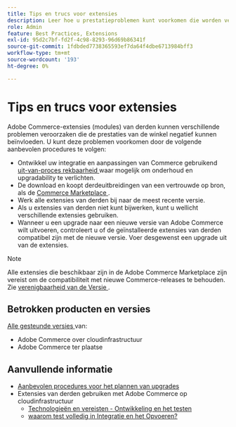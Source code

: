 ```yaml
---
title: Tips en trucs voor extensies
description: Leer hoe u prestatieproblemen kunt voorkomen die worden veroorzaakt door Adobe Commerce-extensies van derden.
role: Admin
feature: Best Practices, Extensions
exl-id: 95d2c7bf-fd2f-4c98-8293-96d69b86341f
source-git-commit: 1fdbded7738365593ef7da64f4dbe6713984bff3
workflow-type: tm+mt
source-wordcount: '193'
ht-degree: 0%

---
```


# Tips en trucs voor extensies

Adobe Commerce-extensies (modules) van derden kunnen verschillende problemen veroorzaken die de prestaties van de winkel negatief kunnen beïnvloeden. U kunt deze problemen voorkomen door de volgende aanbevolen procedures te volgen:

- Ontwikkel uw integratie en aanpassingen van Commerce gebruikend [ uit-van-proces rekbaarheid ](https://developer.adobe.com/commerce/extensibility/) waar mogelijk om onderhoud en upgradability te verlichten.
- De download en koopt derdeuitbreidingen van een vertrouwde op bron, als de [ Commerce Marketplace ](https://marketplace.magento.com/extensions.html).
- Werk alle extensies van derden bij naar de meest recente versie.
- Als u extensies van derden niet kunt bijwerken, kunt u wellicht verschillende extensies gebruiken.
- Wanneer u een upgrade naar een nieuwe versie van Adobe Commerce wilt uitvoeren, controleert u of de geïnstalleerde extensies van derden compatibel zijn met de nieuwe versie. Voer desgewenst een upgrade uit van de extensies.

>[!NOTE]
>
> Alle extensies die beschikbaar zijn in de Adobe Commerce Marketplace zijn vereist om de compatibiliteit met nieuwe Commerce-releases te behouden. Zie [ verenigbaarheid van de Versie ](https://developer.adobe.com/commerce/marketplace/guides/sellers/compatibility/releases/).

## Betrokken producten en versies

[ Alle gesteunde versies ](../../../release/versions.md) van:

- Adobe Commerce over cloudinfrastructuur
- Adobe Commerce ter plaatse

## Aanvullende informatie

- [Aanbevolen procedures voor het plannen van upgrades](../../../upgrade/prepare/best-practices.md)
- Extensies van derden gebruiken met Adobe Commerce op cloudinfrastructuur
   - [ Technologieën en vereisten - Ontwikkeling en het testen ](https://experienceleague.adobe.com/en/docs/commerce-cloud-service/user-guide/develop/overview#cloud-req-devtest)
   - [ waarom test volledig in Integratie en het Opvoeren?](https://experienceleague.adobe.com/en/docs/commerce-cloud-service/user-guide/launch/overview#why-test-fully-in-integration-staging-and-production)
